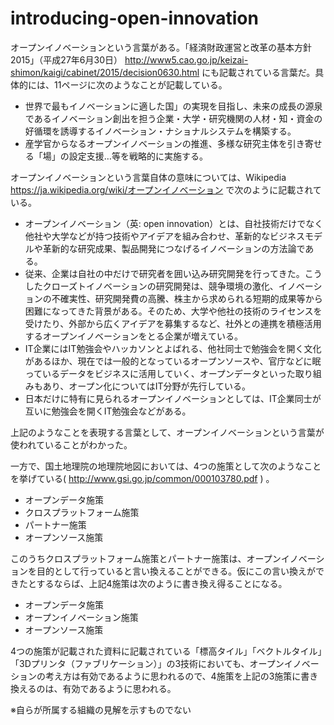 # introducing-open-innovation
オープンイノベーションという言葉がある。「経済財政運営と改革の基本方針2015」（平成27年6月30日） http://www5.cao.go.jp/keizai-shimon/kaigi/cabinet/2015/decision0630.html にも記載されている言葉だ。具体的には、11ページに次のようなことが記載している。

- 世界で最もイノベーションに適した国」の実現を目指し、未来の成長の源泉であるイノベーション創出を担う企業・大学・研究機関の人材・知・資金の好循環を誘導するイノベーション・ナショナルシステムを構築する。
- 産学官からなるオープンイノベーションの推進、多様な研究主体を引き寄せる「場」の設定支援…等を戦略的に実施する。

オープンイノベーションという言葉自体の意味については、Wikipedia https://ja.wikipedia.org/wiki/オープンイノベーション で次のように記載されている。

- オープンイノベーション（英: open innovation）とは、自社技術だけでなく他社や大学などが持つ技術やアイデアを組み合わせ、革新的なビジネスモデルや革新的な研究成果、製品開発につなげるイノベーションの方法論である。
- 従来、企業は自社の中だけで研究者を囲い込み研究開発を行ってきた。こうしたクローズトイノベーションの研究開発は、競争環境の激化、イノベーションの不確実性、研究開発費の高騰、株主から求められる短期的成果等から困難になってきた背景がある。そのため、大学や他社の技術のライセンスを受けたり、外部から広くアイデアを募集するなど、社外との連携を積極活用するオープンイノベーションをとる企業が増えている。
- IT企業にはIT勉強会やハッカソンとよばれる、他社同士で勉強会を開く文化があるほか、現在では一般的となっているオープンソースや、官庁などに眠っているデータをビジネスに活用していく、オープンデータといった取り組みもあり、オープン化についてはIT分野が先行している。
- 日本だけに特有に見られるオープンイノベーションとしては、IT企業同士が互いに勉強会を開くIT勉強会などがある。

上記のようなことを表現する言葉として、オープンイノベーションという言葉が使われていることがわかった。

一方で、国土地理院の地理院地図においては、4つの施策として次のようなことを挙げている( http://www.gsi.go.jp/common/000103780.pdf ) 。

- オープンデータ施策
- クロスプラットフォーム施策
- パートナー施策
- オープンソース施策

このうちクロスプラットフォーム施策とパートナー施策は、オープンイノベーションを目的として行っていると言い換えることができる。仮にこの言い換えができたとするならば、上記4施策は次のように書き換え得ることになる。

- オープンデータ施策
- オープンイノベーション施策
- オープンソース施策

4つの施策が記載された資料に記載されている「標高タイル」「ベクトルタイル」「3Dプリンタ（ファブリケーション）」の3技術においても、オープンイノベーションの考え方は有効であるように思われるので、4施策を上記の3施策に書き換えるのは、有効であるように思われる。

※自らが所属する組織の見解を示すものでない
